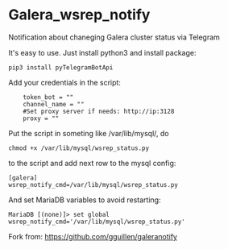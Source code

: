 # Galera_wsrep_notify
Notification about chaneging Galera cluster status via Telegram

It's easy to use. Just install python3 and install package:
```
pip3 install pyTelegramBotApi
```
Add your credentials in the script:
```
    token_bot = ""
    channel_name = ""
    #Set proxy server if needs: http://ip:3128   
    proxy = ""
```    
Put the script in someting like /var/lib/mysql/, do 
```
chmod +x /var/lib/mysql/wsrep_status.py
```
to the script and add next row to the mysql config:
```
[galera]
wsrep_notify_cmd=/var/lib/mysql/wsrep_status.py
```

And set MariaDB variables to avoid restarting:
```
MariaDB [(none)]> set global wsrep_notify_cmd='/var/lib/mysql/wsrep_status.py'
```
Fork from: https://github.com/gguillen/galeranotify
